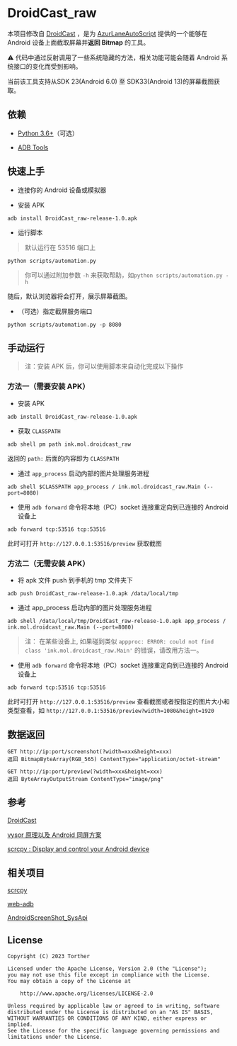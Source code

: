 # DroidCast_raw

本项目修改自 [DroidCast](https://github.com/rayworks/DroidCast) ，是为 [AzurLaneAutoScript](https://github.com/LmeSzinc/AzurLaneAutoScript) 提供的一个能够在 Android 设备上面截取屏幕并**返回 Bitmap** 的工具。

⚠️ 代码中通过反射调用了一些系统隐藏的方法，相关功能可能会随着 Android 系统接口的变化而受到影响。

当前该工具支持从SDK 23(Android 6.0) 至 SDK33(Android 13)的屏幕截图获取。

## 依赖

 - [Python 3.6+](https://www.python.org/downloads/)（可选）

 - [ADB Tools](https://developer.android.google.cn/studio/releases/platform-tools)

## 快速上手

 - 连接你的 Android 设备或模拟器

 - 安装 APK

```shell
adb install DroidCast_raw-release-1.0.apk
```

 - 运行脚本

> 默认运行在 53516 端口上

```shell
python scripts/automation.py
```

> 你可以通过附加参数 ```-h``` 来获取帮助，如```python scripts/automation.py -h```

随后，默认浏览器将会打开，展示屏幕截图。

 - （可选）指定截屏服务端口

```shell
python scripts/automation.py -p 8080
```

## 手动运行

> 注：安装 APK 后，你可以使用脚本来自动化完成以下操作

### 方法一（需要安装 APK）

 - 安装 APK

```shell
adb install DroidCast_raw-release-1.0.apk
```

 - 获取 ```CLASSPATH```

```shell
adb shell pm path ink.mol.droidcast_raw
```

返回的 ```path:``` 后面的内容即为 ```CLASSPATH```

 - 通过 ```app_process``` 启动内部的图片处理服务进程

```shell
adb shell $CLASSPATH app_process / ink.mol.droidcast_raw.Main (--port=8080)
```

 - 使用 ```adb forward``` 命令将本地（PC）socket 连接重定向到已连接的 Android 设备上

```shell
adb forward tcp:53516 tcp:53516
```

此时可打开 ```http://127.0.0.1:53516/preview``` 获取截图

### 方法二（无需安装 APK）

 - 将 apk 文件 push 到手机的 tmp 文件夹下

```
adb push DroidCast_raw-release-1.0.apk /data/local/tmp
```

 - 通过 app_process 启动内部的图片处理服务进程

```shell
adb shell /data/local/tmp/DroidCast_raw-release-1.0.apk app_process / ink.mol.droidcast_raw.Main (--port=8080)
```
> 注： 在某些设备上, 如果碰到类似 ```appproc: ERROR: could not find class 'ink.mol.droidcast_raw.Main'``` 的错误，请改用方法一。

 - 使用 ```adb forward``` 命令将本地（PC）socket 连接重定向到已连接的 Android 设备上

```shell
adb forward tcp:53516 tcp:53516
```

此时可打开 ```http://127.0.0.1:53516/preview``` 查看截图或者按指定的图片大小和类型查看，如 ```http://127.0.0.1:53516/preview?width=1080&height=1920```

## 数据返回
```shell
GET http://ip:port/screenshot(?width=xxx&height=xxx)
返回 BitmapByteArray(RGB_565) ContentType="application/octet-stream"
```

```shell
GET http://ip:port/preview(?width=xxx&height=xxx)
返回 ByteArrayOutputStream ContentType="image/png"
```

## 参考

[DroidCast](https://github.com/rayworks/DroidCast)

[vysor 原理以及 Android 同屏方案](https://juejin.im/entry/57fe39400bd1d00058dd4652)

[scrcpy : Display and control your Android device](https://github.com/Genymobile/scrcpy)

## 相关项目

[scrcpy](https://github.com/Genymobile/scrcpy)

[web-adb](https://github.com/mfinkle/web-adb)

[AndroidScreenShot_SysApi](https://github.com/weizongwei5/AndroidScreenShot_SysApi)

## License

```
Copyright (C) 2023 Torther

Licensed under the Apache License, Version 2.0 (the "License");
you may not use this file except in compliance with the License.
You may obtain a copy of the License at

    http://www.apache.org/licenses/LICENSE-2.0

Unless required by applicable law or agreed to in writing, software
distributed under the License is distributed on an "AS IS" BASIS,
WITHOUT WARRANTIES OR CONDITIONS OF ANY KIND, either express or implied.
See the License for the specific language governing permissions and
limitations under the License.
```
